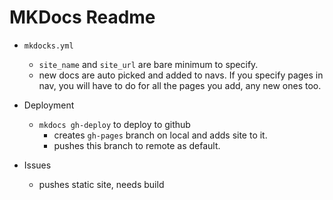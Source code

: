 # MKDocs Readme

- `mkdocks.yml`
  - `site_name` and `site_url` are bare minimum to specify.
  - new docs are auto picked and added to navs. If you specify pages in nav, you will have to do for all the pages you add, any new ones too.

- Deployment
  - `mkdocs gh-deploy` to deploy to github
    - creates `gh-pages` branch on local and adds site to it.
    - pushes this branch to remote as default.

- Issues
  - pushes static site, needs build

